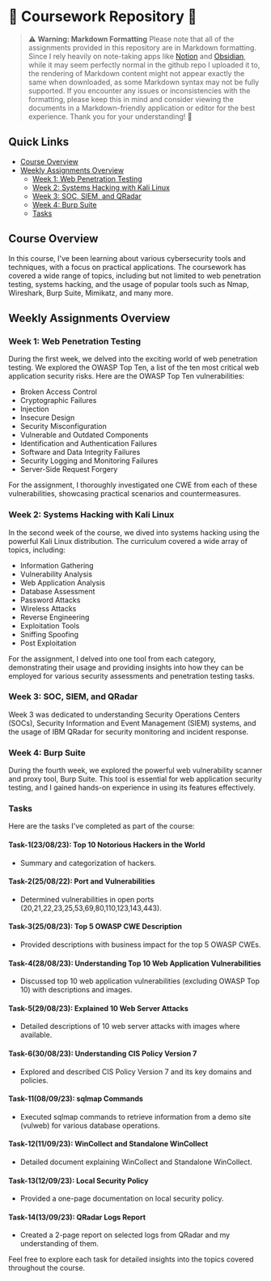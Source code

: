 # 📑 Coursework Repository 📑

> ⚠️ **Warning: Markdown Formatting**
> Please note that all of the assignments provided in this repository are in Markdown formatting. Since I rely heavily on note-taking apps like [Notion](https://www.notion.so/) and [Obsidian](https://obsidian.md/), while it may seem perfectly normal in the github repo I uploaded it to, the rendering of Markdown content might not appear exactly the same when downloaded, as some Markdown syntax may not be fully supported.
> If you encounter any issues or inconsistencies with the formatting, please keep this in mind and consider viewing the documents in a Markdown-friendly application or editor for the best experience.
> Thank you for your understanding! 🙏

## Quick Links
- [Course Overview](#course-overview)
- [Weekly Assignments Overview](#weekly-assignments-overview)
  - [Week 1: Web Penetration Testing](#week-1-web-penetration-testing)
  - [Week 2: Systems Hacking with Kali Linux](#week-2-systems-hacking-with-kali-linux)
  - [Week 3: SOC, SIEM, and QRadar](#week-3-soc-siem-and-qradar)
  - [Week 4: Burp Suite](#week-4-burp-suite)
  - [Tasks](#tasks)

## Course Overview
In this course, I've been learning about various cybersecurity tools and techniques, with a focus on practical applications. The coursework has covered a wide range of topics, including but not limited to web penetration testing, systems hacking, and the usage of popular tools such as Nmap, Wireshark, Burp Suite, Mimikatz, and many more.

## Weekly Assignments Overview
### Week 1: Web Penetration Testing
During the first week, we delved into the exciting world of web penetration testing. We explored the OWASP Top Ten, a list of the ten most critical web application security risks. Here are the OWASP Top Ten vulnerabilities:

- Broken Access Control
- Cryptographic Failures
- Injection
- Insecure Design
- Security Misconfiguration
- Vulnerable and Outdated Components
- Identification and Authentication Failures
- Software and Data Integrity Failures
- Security Logging and Monitoring Failures
- Server-Side Request Forgery

For the assignment, I thoroughly investigated one CWE from each of these vulnerabilities, showcasing practical scenarios and countermeasures.

### Week 2: Systems Hacking with Kali Linux
In the second week of the course, we dived into systems hacking using the powerful Kali Linux distribution. The curriculum covered a wide array of topics, including:

- Information Gathering
- Vulnerability Analysis
- Web Application Analysis
- Database Assessment
- Password Attacks
- Wireless Attacks
- Reverse Engineering
- Exploitation Tools
- Sniffing Spoofing
- Post Exploitation

For the assignment, I delved into one tool from each category, demonstrating their usage and providing insights into how they can be employed for various security assessments and penetration testing tasks.

### Week 3: SOC, SIEM, and QRadar
Week 3 was dedicated to understanding Security Operations Centers (SOCs), Security Information and Event Management (SIEM) systems, and the usage of IBM QRadar for security monitoring and incident response.

### Week 4: Burp Suite
During the fourth week, we explored the powerful web vulnerability scanner and proxy tool, Burp Suite. This tool is essential for web application security testing, and I gained hands-on experience in using its features effectively.

### Tasks
Here are the tasks I've completed as part of the course:

#### Task-1(23/08/23): Top 10 Notorious Hackers in the World
- Summary and categorization of hackers.

#### Task-2(25/08/22): Port and Vulnerabilities
- Determined vulnerabilities in open ports (20,21,22,23,25,53,69,80,110,123,143,443).

#### Task-3(25/08/23): Top 5 OWASP CWE Description
- Provided descriptions with business impact for the top 5 OWASP CWEs.

#### Task-4(28/08/23): Understanding Top 10 Web Application Vulnerabilities
- Discussed top 10 web application vulnerabilities (excluding OWASP Top 10) with descriptions and images.

#### Task-5(29/08/23): Explained 10 Web Server Attacks
- Detailed descriptions of 10 web server attacks with images where available.

#### Task-6(30/08/23): Understanding CIS Policy Version 7
- Explored and described CIS Policy Version 7 and its key domains and policies.

#### Task-11(08/09/23): sqlmap Commands
- Executed sqlmap commands to retrieve information from a demo site (vulweb) for various database operations.

#### Task-12(11/09/23): WinCollect and Standalone WinCollect
- Detailed document explaining WinCollect and Standalone WinCollect.

#### Task-13(12/09/23): Local Security Policy
- Provided a one-page documentation on local security policy.

#### Task-14(13/09/23): QRadar Logs Report
- Created a 2-page report on selected logs from QRadar and my understanding of them.

Feel free to explore each task for detailed insights into the topics covered throughout the course. 